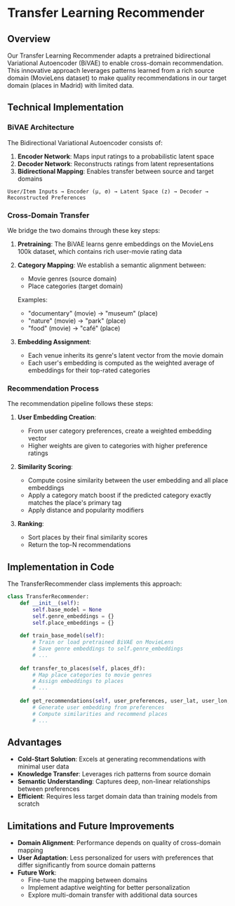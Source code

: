 # Transfer Learning Recommender

## Overview

Our Transfer Learning Recommender adapts a pretrained bidirectional Variational Autoencoder (BiVAE) to enable cross-domain recommendation. This innovative approach leverages patterns learned from a rich source domain (MovieLens dataset) to make quality recommendations in our target domain (places in Madrid) with limited data.

## Technical Implementation

### BiVAE Architecture

The Bidirectional Variational Autoencoder consists of:

1. **Encoder Network**: Maps input ratings to a probabilistic latent space
2. **Decoder Network**: Reconstructs ratings from latent representations
3. **Bidirectional Mapping**: Enables transfer between source and target domains

```
User/Item Inputs → Encoder (μ, σ) → Latent Space (z) → Decoder → Reconstructed Preferences
```

### Cross-Domain Transfer

We bridge the two domains through these key steps:

1. **Pretraining**: The BiVAE learns genre embeddings on the MovieLens 100k dataset, which contains rich user-movie rating data

2. **Category Mapping**: We establish a semantic alignment between:
   - Movie genres (source domain)
   - Place categories (target domain)

   Examples:
   - "documentary" (movie) → "museum" (place)
   - "nature" (movie) → "park" (place)
   - "food" (movie) → "café" (place)

3. **Embedding Assignment**:
   - Each venue inherits its genre's latent vector from the movie domain
   - Each user's embedding is computed as the weighted average of embeddings for their top-rated categories

### Recommendation Process

The recommendation pipeline follows these steps:

1. **User Embedding Creation**: 
   - From user category preferences, create a weighted embedding vector
   - Higher weights are given to categories with higher preference ratings

2. **Similarity Scoring**:
   - Compute cosine similarity between the user embedding and all place embeddings
   - Apply a category match boost if the predicted category exactly matches the place's primary tag
   - Apply distance and popularity modifiers

3. **Ranking**:
   - Sort places by their final similarity scores
   - Return the top-N recommendations

## Implementation in Code

The TransferRecommender class implements this approach:

```python
class TransferRecommender:
    def __init__(self):
        self.base_model = None
        self.genre_embeddings = {}
        self.place_embeddings = {}
        
    def train_base_model(self):
        # Train or load pretrained BiVAE on MovieLens
        # Save genre embeddings to self.genre_embeddings
        # ...
        
    def transfer_to_places(self, places_df):
        # Map place categories to movie genres
        # Assign embeddings to places
        # ...
        
    def get_recommendations(self, user_preferences, user_lat, user_lon, places_df, top_n=5):
        # Generate user embedding from preferences
        # Compute similarities and recommend places
        # ...
```

## Advantages

- **Cold-Start Solution**: Excels at generating recommendations with minimal user data
- **Knowledge Transfer**: Leverages rich patterns from source domain
- **Semantic Understanding**: Captures deep, non-linear relationships between preferences
- **Efficient**: Requires less target domain data than training models from scratch

## Limitations and Future Improvements

- **Domain Alignment**: Performance depends on quality of cross-domain mapping
- **User Adaptation**: Less personalized for users with preferences that differ significantly from source domain patterns
- **Future Work**:
  - Fine-tune the mapping between domains
  - Implement adaptive weighting for better personalization
  - Explore multi-domain transfer with additional data sources 